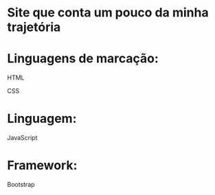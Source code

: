 # Site que conta um pouco da minha trajetória 
<h1> Linguagens de marcação:</h1>
<p>HTML</p>
<p>CSS</p>

<h1>Linguagem:</h1>
<p>JavaScript</p>

<h1>Framework:</h1>
<p>Bootstrap</p>
